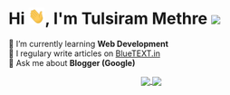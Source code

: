 # Hi <img src='https://github.com/elhakimyasya/elhakimyasya/blob/master/assets/Hi.gif' width='29' height='29'/>, I'm Tulsiram Methre ![](https://visitor-badge.glitch.me/badge?page_id=CodeOnYT.TulsiramMethre)
🌱 I’m currently learning **Web Development**<br/>
📝 I regulary write articles on [BlueTEXT.in](https://www.bluetext.in/)<br/>
💬 Ask me about **Blogger (Google)**<br/>

<p align=center>
  <a href="#" title="Stats">
    <img height=175 align="center" src="https://github-readme-stats.vercel.app/api?username=CodeOnYT&show_icons=true&theme=gotham">
  </a>
  <a href="#" title="Stats">
  <img height=175 align="center" src="https://github-readme-stats.vercel.app/api/top-langs/?username=CodeOnYT&hide=c%23,powershell,java&title_color=2aa889&text_color=99d1ce&icon_color=2bbc8a&bg_color=0c1014&langs_count=8&layout=compact" />
  </a>
</p>


